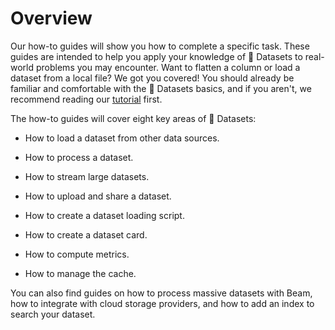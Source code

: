 # Overview

Our how-to guides will show you how to complete a specific task. These guides are intended to help you apply your knowledge of 🤗 Datasets to real-world problems you may encounter. Want to flatten a column or load a dataset from a local file? We got you covered! You should already be familiar and comfortable with the 🤗 Datasets basics, and if you aren't, we recommend reading our [tutorial](../tutorial.md) first.

The how-to guides will cover eight key areas of 🤗 Datasets:

* How to load a dataset from other data sources.

* How to process a dataset.

* How to stream large datasets.

* How to upload and share a dataset.

* How to create a dataset loading script.

* How to create a dataset card.

* How to compute metrics.

* How to manage the cache.

You can also find guides on how to process massive datasets with Beam, how to integrate with cloud storage providers, and how to add an index to search your dataset.
